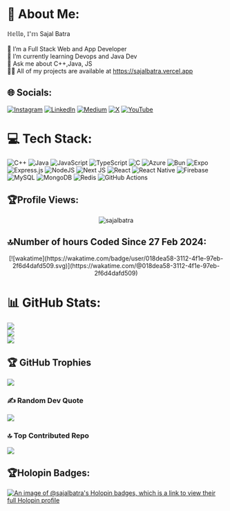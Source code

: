# 💫 About Me:
ℍ𝕖𝕝𝕝𝕠, 𝕀'𝕞 Sajal Batra<br><br>🔭 I’m a Full Stack Web and App Developer<br>🌱 I’m currently learning Devops and Java Dev<br>💬 Ask me about C++,Java, JS <br>👨‍💻 All of my projects are available at https://sajalbatra.vercel.app



## 🌐 Socials:
[![Instagram](https://img.shields.io/badge/Instagram-%23E4405F.svg?logo=Instagram&logoColor=white)](https://instagram.com/sajalbatra.js) [![LinkedIn](https://img.shields.io/badge/LinkedIn-%230077B5.svg?logo=linkedin&logoColor=white)](https://linkedin.com/in/sajal-batra) [![Medium](https://img.shields.io/badge/Medium-12100E?logo=medium&logoColor=white)](https://medium.com/@sajalbatra) [![X](https://img.shields.io/badge/X-black.svg?logo=X&logoColor=white)](https://x.com/sajal_batra) [![YouTube](https://img.shields.io/badge/YouTube-%23FF0000.svg?logo=YouTube&logoColor=white)](https://youtube.com/@sajalbatra) 

# 💻 Tech Stack:
![C++](https://img.shields.io/badge/c++-%2300599C.svg?style=for-the-badge&logo=c%2B%2B&logoColor=white) ![Java](https://img.shields.io/badge/java-%23ED8B00.svg?style=for-the-badge&logo=openjdk&logoColor=white) ![JavaScript](https://img.shields.io/badge/javascript-%23323330.svg?style=for-the-badge&logo=javascript&logoColor=%23F7DF1E) ![TypeScript](https://img.shields.io/badge/typescript-%23007ACC.svg?style=for-the-badge&logo=typescript&logoColor=white) ![C](https://img.shields.io/badge/c-%2300599C.svg?style=for-the-badge&logo=c&logoColor=white) ![Azure](https://img.shields.io/badge/azure-%230072C6.svg?style=for-the-badge&logo=microsoftazure&logoColor=white) ![Bun](https://img.shields.io/badge/Bun-%23000000.svg?style=for-the-badge&logo=bun&logoColor=white) ![Expo](https://img.shields.io/badge/expo-1C1E24?style=for-the-badge&logo=expo&logoColor=#D04A37) ![Express.js](https://img.shields.io/badge/express.js-%23404d59.svg?style=for-the-badge&logo=express&logoColor=%2361DAFB) ![NodeJS](https://img.shields.io/badge/node.js-6DA55F?style=for-the-badge&logo=node.js&logoColor=white) ![Next JS](https://img.shields.io/badge/Next-black?style=for-the-badge&logo=next.js&logoColor=white) ![React](https://img.shields.io/badge/react-%2320232a.svg?style=for-the-badge&logo=react&logoColor=%2361DAFB) ![React Native](https://img.shields.io/badge/react_native-%2320232a.svg?style=for-the-badge&logo=react&logoColor=%2361DAFB) ![Firebase](https://img.shields.io/badge/firebase-a08021?style=for-the-badge&logo=firebase&logoColor=ffcd34) ![MySQL](https://img.shields.io/badge/mysql-4479A1.svg?style=for-the-badge&logo=mysql&logoColor=white) ![MongoDB](https://img.shields.io/badge/MongoDB-%234ea94b.svg?style=for-the-badge&logo=mongodb&logoColor=white) ![Redis](https://img.shields.io/badge/redis-%23DD0031.svg?style=for-the-badge&logo=redis&logoColor=white) ![GitHub Actions](https://img.shields.io/badge/github%20actions-%232671E5.svg?style=for-the-badge&logo=githubactions&logoColor=white)

## 🏆Profile Views:
<p align="center"> <img src="https://komarev.com/ghpvc/?username=sajalbatra&label=Profile%20views&color=0e75b6&style=flat" alt="sajalbatra" /> </p>

## 🔝Number of hours Coded Since 27 Feb 2024:
<p align="center">[![wakatime](https://wakatime.com/badge/user/018dea58-3112-4f1e-97eb-2f6d4dafd509.svg)](https://wakatime.com/@018dea58-3112-4f1e-97eb-2f6d4dafd509) </p>

# 📊 GitHub Stats:
![](https://github-readme-stats.vercel.app/api?username=sajalbatra&theme=dark&hide_border=false&include_all_commits=true&count_private=true)<br/>
![](https://github-readme-streak-stats.herokuapp.com/?user=sajalbatra&theme=dark&hide_border=false)<br/>
![](https://github-readme-stats.vercel.app/api/top-langs/?username=sajalbatra&theme=dark&hide_border=false&include_all_commits=true&count_private=true&layout=compact)

## 🏆 GitHub Trophies
![](https://github-profile-trophy.vercel.app/?username=sajalbatra&theme=radical&no-frame=false&no-bg=true&margin-w=4)

### ✍️ Random Dev Quote
![](https://quotes-github-readme.vercel.app/api?type=horizontal&theme=radical)

### 🔝 Top Contributed Repo
![](https://github-contributor-stats.vercel.app/api?username=sajalbatra&limit=5&theme=dark&combine_all_yearly_contributions=true)

## 🏆Holopin Badges:

[![An image of @sajalbatra's Holopin badges, which is a link to view their full Holopin profile](https://holopin.me/sajalbatra)](https://holopin.io/@sajalbatra)


